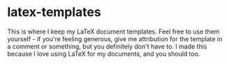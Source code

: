 # latex-templates

This is where I keep my LaTeX document templates. Feel free to use them yourself - if you're feeling
generous, give me attribution for the template in a comment or something, but you definitely don't
have to. I made this because I love using LaTeX for my documents, and you should too.
